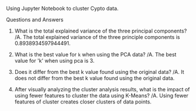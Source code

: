 Using Jupyter Notebook to cluster Cypto data.

Questions and Answers

1. What is the total explained variance of the three principal components?
/A. The total explained variance of the three principle components is 0.8938934597944491.

3. What is the best value for `k` when using the PCA data?
/A. The best value for 'k' when using pca is 3.

4. Does it differ from the best k value found using the original data?
/A. It does not differ from the best k value found using the original data.

5. After visually analyzing the cluster analysis results, what is the impact of using fewer features to cluster the data using K-Means?
/A. Using fewer features of cluster creates closer clusters of data points.

